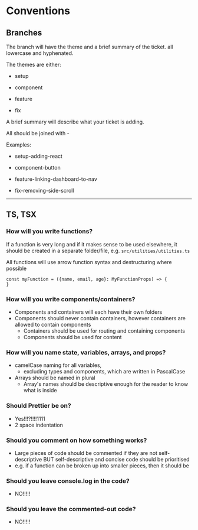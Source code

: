 # Conventions

## Branches

The branch will have the theme and a brief summary of the ticket. all lowercase and hyphenated.

The themes are either:

- setup

- component

- feature

- fix

A brief summary will describe what your ticket is adding.

All should be joined with -

Examples:

- setup-adding-react

- component-button

- feature-linking-dashboard-to-nav

- fix-removing-side-scroll

---

## TS, TSX
### How will you write functions?

If a function is very long and if it makes sense to be used elsewhere, it should be created in a separate folder/file, e.g. `src/utilities/utilities.ts`

All functions will use arrow function syntax and destructuring where possible
```
const myFunction = ({name, email, age}: MyFunctionProps) => {
}
```

### How will you write components/containers?

- Components and containers will each have their own folders
- Components should never contain containers, however containers are allowed to contain components
  - Containers should be used for routing and containing components
  - Components should be used for content

### How will you name state, variables, arrays, and props?

- camelCase naming for all variables, 
  - excluding​ types and components, which are written in PascalCase
- Arrays should be named in plural
  - Array's names should be descriptive enough for the reader to know what is inside

### Should Prettier be on?

- Yes!!!?!!!!1111
- 2 space indentation

### Should you comment on how something works?

- Large pieces of code should be commented if they are not self-descriptive BUT​​ self-descriptive and concise code should be prioritised
- e.g. if a function can be broken up into smaller pieces, then it should be

### Should you leave console.log in the code?

- NO!!!!!

### Should you leave the commented-out code?

- NO!!!!!
